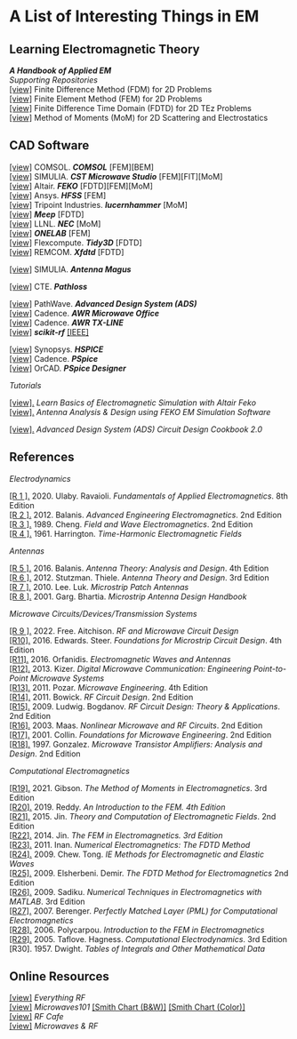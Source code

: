 # A List of Interesting Things in EM

## Learning Electromagnetic Theory

**_A Handbook of Applied EM_**  
_Supporting Repositories_  
[[view]](https://gitlab.com/oameed/cem_fdm_2d) Finite Difference Method (FDM) for 2D Problems  
[[view]](https://gitlab.com/oameed/cem_fem_2d) Finite Element Method (FEM) for 2D Problems  
[[view]](https://gitlab.com/oameed/cem_fdtd_2d) Finite Difference Time Domain (FDTD) for 2D TEz Problems  
[[view]](https://gitlab.com/oameed/cem_mom_2d) Method of Moments (MoM) for 2D Scattering and Electrostatics  

## CAD Software

[[view]](https://www.comsol.com/rf-module) COMSOL. **_COMSOL_** [FEM][BEM]  
[[view]](https://www.3ds.com/products-services/simulia/products/cst-studio-suite/) SIMULIA. **_CST Microwave Studio_** [FEM][FIT][MoM]  
[[view]](https://www.altair.com/feko/) Altair. **_FEKO_** [FDTD][FEM][MoM]  
[[view]](https://www.ansys.com/products/electronics/ansys-hfss) Ansys. **_HFSS_** [FEM]  
[[view]](https://lucernhammer.tripointindustries.com/) Tripoint Industries. **_lucernhammer_** [MoM]  
[[view]](https://meep.readthedocs.io/en/latest/) **_Meep_** [FDTD]  
[[view]](https://ipo.llnl.gov/technologies/software/nec-v50-numerical-electromagnetic-code) LLNL. **_NEC_** [MoM]  
[[view]](https://onelab.info/) **_ONELAB_** [FEM]  
[[view]](https://www.flexcompute.com/tidy3d/solver/) Flexcompute. **_Tidy3D_** [FDTD]  
[[view]](https://www.remcom.com/xfdtd-3d-em-simulation-software) REMCOM. **_Xfdtd_** [FDTD]  

[[view]](https://www.3ds.com/products-services/simulia/products/antenna-magus/) SIMULIA. **_Antenna Magus_**  

[[view]](https://www.pathloss.com/) CTE. **_Pathloss_**  

[[view]](https://www.keysight.com/us/en/products/software/pathwave-design-software/pathwave-advanced-design-system.html) PathWave. **_Advanced Design System (ADS)_**  
[[view]](https://www.cadence.com/en_US/home/tools/system-analysis/rf-microwave-design/awr-microwave-office.html) Cadence. **_AWR Microwave Office_**  
[[view]](https://www.cadence.com/en_US/home/tools/system-analysis/rf-microwave-design/awr-tx-line.html) Cadence. **_AWR TX-LINE_**  
[[view]](https://scikit-rf.readthedocs.io/en/latest/index.html) **_scikit-rf_** [[IEEE]](https://ieeexplore.ieee.org/document/9632487)  

[[view]](https://www.synopsys.com/implementation-and-signoff/ams-simulation/primesim-hspice.html) Synopsys. **_HSPICE_**  
[[view]](https://www.cadence.com/en_US/home/tools/pcb-design-and-analysis/analog-mixed-signal-simulation/pspice.html) Cadence. **_PSpice_**  
[[view]](https://www.orcad.com/products/orcad-pspice-designer/overview) OrCAD. **_PSpice Designer_**  

_Tutorials_

[[view].](https://altairuniversity.com/free-ebook-electromagnetic-simulation-feko/) _Learn Basics of Electromagnetic Simulation with Altair Feko_  
[[view].](https://altairuniversity.com/13342-antenna-analysis-design-using-feko-em-simulation-software-2/) _Antenna Analysis & Design using FEKO EM Simulation Software_  

[[view].](https://www.keysight.com/us/en/assets/7018-04800/application-notes/5992-0707.pdf) _Advanced Design System (ADS) Circuit Design Cookbook 2.0_  

## References

_Electrodynamics_

[[R 1 ].](https://www.pearson.com/us/higher-education/program/Ulaby-Pearson-e-Text-Fundamentals-of-Applied-Electromagnetics-Access-Card-8th-Edition/PGM2445419.html) 2020. Ulaby. Ravaioli. _Fundamentals of Applied Electromagnetics_. 8th Edition  
[[R 2 ].](https://www.wiley.com/en-us/Advanced+Engineering+Electromagnetics%2C+2nd+Edition-p-9780470589489) 2012. Balanis. _Advanced Engineering Electromagnetics_. 2nd Edition  
[[R 3 ].](https://www.pearson.com/uk/educators/higher-education-educators/program/Cheng-Field-and-Wave-Electromagnetics-Pearson-New-International-Edition-2nd-Edition/PGM1052866.html) 1989. Cheng. _Field and Wave Electromagnetics_. 2nd Edition  
[[R 4 ].](https://www.wiley.com/en-us/Time+Harmonic+Electromagnetic+Fields-p-9780471208068) 1961. Harrington. _Time-Harmonic Electromagnetic Fields_  

_Antennas_

[[R 5 ].](https://www.wiley.com/en-us/Antenna+Theory%3A+Analysis+and+Design%2C+4th+Edition-p-9781118642061) 2016. Balanis. _Antenna Theory: Analysis and Design_. 4th Edition  
[[R 6 ].](https://www.wiley.com/en-us/Antenna+Theory+and+Design%2C+3rd+Edition-p-9780470576649) 2012. Stutzman. Thiele. _Antenna Theory and Design_. 3rd Edition  
[[R 7 ].](https://doi.org/10.1142/p669) 2010. Lee. Luk. _Microstrip Patch Antennas_  
[[R 8 ].](https://books.google.com/books/about/Microstrip_Antenna_Design_Handbook.html?id=_er1LO5pEnUC) 2001. Garg. Bhartia. _Microstrip Antenna Design Handbook_  

_Microwave Circuits/Devices/Transmission Systems_

[[R 9 ].](https://www.wiley.com/en-us/RF+and+Microwave+Circuit+Design:+Theory+and+Applications-p-9781119114666) 2022. Free. Aitchison. _RF and Microwave Circuit Design_  
[[R10].](https://www.wiley.com/en-us/Foundations+for+Microstrip+Circuit+Design,+4th+Edition-p-9781118936191) 2016. Edwards. Steer. _Foundations for Microstrip Circuit Design_. 4th Edition  
[[R11].](https://www.ece.rutgers.edu/~orfanidi/ewa/) 2016. Orfanidis. _Electromagnetic Waves and Antennas_  
[[R12].](https://www.wiley.com/en-us/Digital+Microwave+Communication%3A+Engineering+Point+to+Point+Microwave+Systems-p-9781118636800) 2013. Kizer. _Digital Microwave Communication: Engineering Point-to-Point Microwave Systems_  
[[R13].](https://www.wiley.com/en-us/Microwave+Engineering%2C+4th+Edition-p-9780470631553) 2011. Pozar. _Microwave Engineering_. 4th Edition  
[[R14].](https://books.google.com/books/about/RF_Circuit_Design.html?id=zpTnMsiUkmwC) 2011. Bowick. _RF Circuit Design_. 2nd Edition  
[[R15].](https://www.pearson.com/en-us/subject-catalog/p/rf-circuit-design-theory--applications/P200000003197/9780131471375) 2009. Ludwig. Bogdanov. _RF Circuit Design: Theory & Applications_. 2nd Edition  
[[R16].](https://us.artechhouse.com/Nonlinear-Microwave-and-RF-Circuits-Second-Edition-P1097.aspx) 2003. Maas. _Nonlinear Microwave and RF Circuits_. 2nd Edition  
[[R17].](https://www.wiley.com/en-us/Foundations+for+Microwave+Engineering%2C+2nd+Edition-p-9780780360310) 2001. Collin. _Foundations for Microwave Engineering_. 2nd Edition  
[[R18].](https://books.google.com/books/about/Microwave_Transistor_Amplifiers.html?id=-AVTAAAAMAAJ) 1997. Gonzalez. _Microwave Transistor Amplifiers: Analysis and Design_. 2nd Edition  

_Computational Electromagnetics_

[[R19].](https://www.taylorfrancis.com/books/mono/10.1201/9780429355509/method-moments-electromagnetics-walton-gibson) 2021. Gibson. _The Method of Moments in Electromagnetics_. 3rd Edition  
[[R20].](https://www.mheducation.com/highered/product/introduction-finite-element-method-4e-reddy/9781259861901.html) 2019. Reddy. _An Introduction to the FEM. 4th Edition_  
[[R21].](https://books.google.com/books/about/Theory_and_Computation_of_Electromagneti.html?id=3NVZCgAAQBAJ) 2015. Jin. _Theory and Computation of Electromagnetic Fields_. 2nd Edition  
[[R22].](https://www.wiley.com/en-us/The+Finite+Element+Method+in+Electromagnetics%2C+3rd+Edition-p-9781118571361) 2014. Jin. _The FEM in Electromagnetics. 3rd Edition_  
[[R23].](https://www.cambridge.org/core/books/numerical-electromagnetics/C662D0321F07312BC62853E39E68E4A5) 2011. Inan. _Numerical Electromagnetics: The FDTD Method_  
[[R24].](https://link.springer.com/book/10.1007/978-3-031-01707-0) 2009. Chew. Tong. _IE Methods for Electromagnetic and Elastic Waves_  
[[R25].](https://shop.theiet.org/finite-diff-time-dom-em-2-ed) 2009. Elsherbeni. Demir. _The FDTD Method for Electromagnetics_ 2nd Edition  
[[R26].](https://www.taylorfrancis.com/books/mono/10.1201/9781315222622/numerical-techniques-electromagnetics-matlab%C2%AE-matthew-sadiku) 2009. Sadiku. _Numerical Techniques in Electromagnetics with MATLAB_. 3rd Edition  
[[R27].](https://link.springer.com/book/10.1007/978-3-031-01696-7) 2007. Berenger. _Perfectly Matched Layer (PML) for Computational Electromagnetics_  
[[R28].](https://link.springer.com/book/10.1007/978-3-031-01689-9) 2006. Polycarpou. _Introduction to the FEM in Electromagnetics_  
[[R29].](https://uk.artechhouse.com/Computational-Electrodynamics-Third-Edition-P1916.aspx) 2005. Taflove. Hagness. _Computational Electrodynamics_. 3rd Edition  
[R30]. 1957. Dwight. _Tables of Integrals and Other Mathematical Data_  

## Online Resources

[[view]](https://www.everythingrf.com/)  _Everything RF_  
[[view]](https://www.microwaves101.com/) _Microwaves101_ [[Smith Chart (B&W)]](https://www.microwaves101.com/uploads/smith.PDF) [[Smith Chart (Color)]](https://www.microwaves101.com/uploads/smith-chart-in-color.PDF)  
[[view]](https://www.rfcafe.com/) _RF Cafe_  
[[view]](https://www.mwrf.com/) _Microwaves & RF_  

